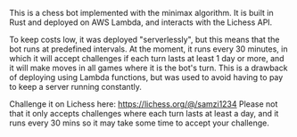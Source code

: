 This is a chess bot implemented with the minimax algorithm. It is built in Rust and deployed on AWS Lambda, and interacts with the Lichess API. 

To keep costs low, it was deployed "serverlessly", but this means that the bot runs at predefined intervals. At the moment, it runs every 30 minutes, in which it will accept challenges if each turn lasts at least 1 day or more, and it will make moves in all games where it is the bot's turn. This is a drawback of deploying using Lambda functions, but was used to avoid having to pay to keep a server running constantly.

Challenge it on Lichess here: https://lichess.org/@/samzi1234
Please not that it only accepts challenges where each turn lasts at least a day, and it runs every 30 mins so it may take some time to accept your challenge.